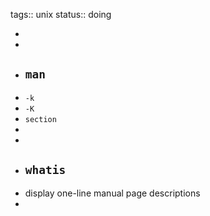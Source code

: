tags:: unix
status:: doing

-
-
- ## `man`
- `-k`
- `-K`
- `section`
-
-
- ## `whatis`
- display one-line manual page descriptions
-
